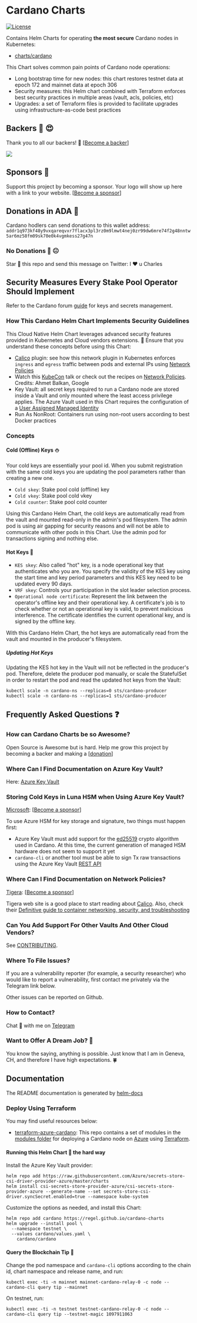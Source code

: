 # Cardano Charts

[![License](https://img.shields.io/badge/License-Apache%202.0-blue.svg)](https://opensource.org/licenses/Apache-2.0)

Contains Helm Charts for operating **the most secure** Cardano nodes in Kubernetes:
- [charts/cardano](./charts/cardano/README.md)

This Chart solves common pain points of Cardano node operations:
- Long bootstrap time for new nodes: this chart restores testnet data at epoch 172 and mainnet data at epoch 306
- Security measures: this Helm chart combined with Terraform enforces best security practices in multiple areas (vault, acls, policies, etc)
- Upgrades: a set of Terraform files is provided to facilitate upgrades using infrastructure-as-code best practices

## Backers :dart: :heart_eyes:

Thank you to all our backers! 🙏 [[Become a backer](https://opencollective.com/gh-regel#backer)]

<a href="https://opencollective.com/gh-regel#backers" target="_blank"><img src="https://opencollective.com/gh-regel/backers.svg?width=890"></a>

## Sponsors :whale:

Support this project by becoming a sponsor. Your logo will show up here with a
link to your website. [[Become a
sponsor](https://opencollective.com/gh-regel#sponsor)]

## Donations in ADA :gem:

Cardano hodlers can send donations to this wallet address: `addr1q973kf48y9vxqareqvxr7flacx3pl3rz0m9lmwt4nej0zr99dw6mre74f2g48nntw5ar6mz58fm09sk70e0k4vgmkess27g47n`

### No Donations :gift: :neutral_face:

Star :100: this repo and send this message on Twitter: I :hearts: u Charles

## Security Measures Every Stake Pool Operator Should Implement

Refer to the Cardano forum [guide](https://forum.cardano.org/t/back-to-basics-security-measures-every-cardano-stake-pool-operators-should-know-and-implement/38166) for keys and secrets management.

### How This Cardano Helm Chart Implements Security Guidelines

This Cloud Native Helm Chart leverages advanced security features provided in Kubernetes and Cloud vendors extensions. :rotating_light: Ensure that you understand these concepts before using this Chart:

- [Calico](https://docs.microsoft.com/en-us/azure/aks/use-network-policies) plugin: see how this network plugin in Kubernetes enforces `ingress` and `egress` traffic between pods and external IPs using [Network Policies](https://kubernetes.io/docs/concepts/services-networking/network-policies/)
- Watch this [KubeCon](https://www.youtube.com/watch?v=3gGpMmYeEO8) talk or check out the recipes on [Network Policies](https://github.com/ahmetb/kubernetes-network-policy-recipes). Credits: Ahmet Balkan, Google
- Key Vault: all secret keys required to run a Cardano node are stored inside a Vault and only mounted where the least access privilege applies. The Azure Vault used in this Chart requires the configuration of a [User Assigned Managed Identity](https://docs.microsoft.com/en-us/azure/active-directory/managed-identities-azure-resources/overview)
- Run As NonRoot: Containers run using non-root users according to best Docker practices

### Concepts

#### Cold (Offline) Keys :snowman:

Your cold keys are essentially your pool id. When you submit registration with the same cold keys you are updating the pool parameters rather than creating a new one.

- `Cold skey`: Stake pool cold (offline) key
- `Cold vkey`: Stake pool cold vkey
- `Cold counter`: Stake pool cold counter

Using this Cardano Helm Chart, the cold keys are automatically read from the vault and mounted read-only in the admin's pod filesystem. The admin pod is using air gapping for security reasons and will not be able to communicate with other pods in this Chart. Use the admin pod for transactions signing and nothing else.

#### Hot Keys :volcano:

- `KES skey`: Also called  "hot" key, is a node operational key that authenticates who you are. You specify the validity of the KES key using the start time and key period parameters and this KES key need to be updated every 90 days. 
- `VRF skey`: Controls your participation in the slot leader selection process. 
- `Operational node certificate`:  Represent the link between the operator's offline key and their operational key. A certificate's job is to check whether or not an operational key is valid, to prevent malicious interference. The certificate identifies the current operational key, and is signed by the offline key. 

With this Cardano Helm Chart, the hot keys are automatically read from the vault and mounted in the producer's filesystem.

##### Updating Hot Keys

Updating the KES hot key in the Vault will not be reflected in the producer's pod. Therefore, delete the producer pod manually, or scale the StatefulSet in order to restart the pod and read the updated hot keys from the Vault: 

```
kubectl scale -n cardano-ns --replicas=0 sts/cardano-producer
kubectl scale -n cardano-ns --replicas=1 sts/cardano-producer
```

## Frequently Asked Questions :question:

### How can Cardano Charts be so Awesome?

Open Source is Awesome but is hard. Help me grow this project by becoming a backer and making a [[donation](https://opencollective.com/gh-regel#backer)]

### Where Can I Find Documentation on Azure Key Vault?

Here: [Azure Key Vault](https://docs.microsoft.com/en-us/azure/key-vault/general/basic-concepts)

### Storing Cold Keys in Luna HSM when Using Azure Key Vault? 

[Microsoft](https://azure.microsoft.com/): [[Become a sponsor](https://opencollective.com/gh-regel#sponsor)]

To use Azure HSM for key storage and signature, two things must happen first:

- Azure Key Vault must add support for the [ed25519](https://fr.wikipedia.org/wiki/Curve25519) crypto algorithm used in Cardano. At this time, the current generation of managed HSM hardware does not seem to support it yet
- `cardano-cli` or another tool must be able to sign Tx raw transactions using the Azure Key Vault [REST API](https://docs.microsoft.com/en-us/rest/api/keyvault/)

### Where Can I Find Documentation on Network Policies?

[Tigera](https://tigera.io): [[Become a sponsor](https://opencollective.com/gh-regel#sponsor)]

Tigera web site is a good place to start reading about [Calico](https://docs.projectcalico.org/reference/public-cloud/azure). Also, check their [Definitive guide to container networking, security, and troubleshooting](https://www.tigera.io/lp/calico-open-source-white-paper/)

### Can You Add Support For Other Vaults And Other Cloud Vendors?

See [CONTRIBUTING](./CONTRIBUTING.md).

### Where To File Issues?

If you are a vulnerability reporter (for example, a security researcher) who would like to report a vulnerability, first contact me privately via the Telegram link below.

Other issues can be reported on Github.

### How to Contact?

Chat :speech_balloon: with me on [Telegram](https://t.me/ghregel)

### Want to Offer A Dream Job? :necktie:

You know the saying, anything is possible. Just know that I am in Geneva, CH, and therefore I have high expectations. :four_leaf_clover:

## Documentation

The README documentation is generated by [helm-docs](https://github.com/norwoodj/helm-docs)

### Deploy Using Terraform

You may find useful resources below:

- [terraform-azure-cardano](https://github.com/regel/terraform-azure-cardano): This repo contains a set of modules in the [modules folder](https://github.com/regel/terraform-azure-cardano/tree/main/modules) for deploying a Cardano node on [Azure](https://portal.azure.com/) using [Terraform](https://www.terraform.io/). 

#### Running this Helm Chart :rocket: the hard way

Install the Azure Key Vault provider:

```
helm repo add https://raw.githubusercontent.com/Azure/secrets-store-csi-driver-provider-azure/master/charts
helm install csi-secrets-store-provider-azure/csi-secrets-store-provider-azure --generate-name --set secrets-store-csi-driver.syncSecret.enabled=true --namespace kube-system
```

Customize the options as needed, and install this Chart:

```
helm repo add cardano https://regel.github.io/cardano-charts
helm upgrade --install pool \
  --namespace testnet \
  --values cardano/values.yaml \
    cardano/cardano
```

#### Query the Blockchain Tip :rocket:

Change the pod namespace and `cardano-cli` options according to the chain id, chart namespace and release name, and run:

```
kubectl exec -ti -n mainnet mainnet-cardano-relay-0 -c node -- cardano-cli query tip --mainnet
```

On testnet, run:

```
kubectl exec -ti -n testnet testnet-cardano-relay-0 -c node -- cardano-cli query tip --testnet-magic 1097911063
```
